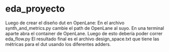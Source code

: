# eda_proyecto
Luego de crear el diseño dut en OpenLane:
En el archivo synth_and_metrics.py cambie el path de OpenLane al suyo.
En una terminal aparte abra el container de OpenLane.
Luego de esto debería poder correr eda_flow.py
El resultado final es el archivo design_space.txt que tiene las métricas para el dut usando los diferentes adders.
